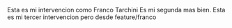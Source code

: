 Esta es mi intervencion como Franco Tarchini
Es mi segunda mas bien.
Esta es mi tercer intervencion pero desde feature/franco
